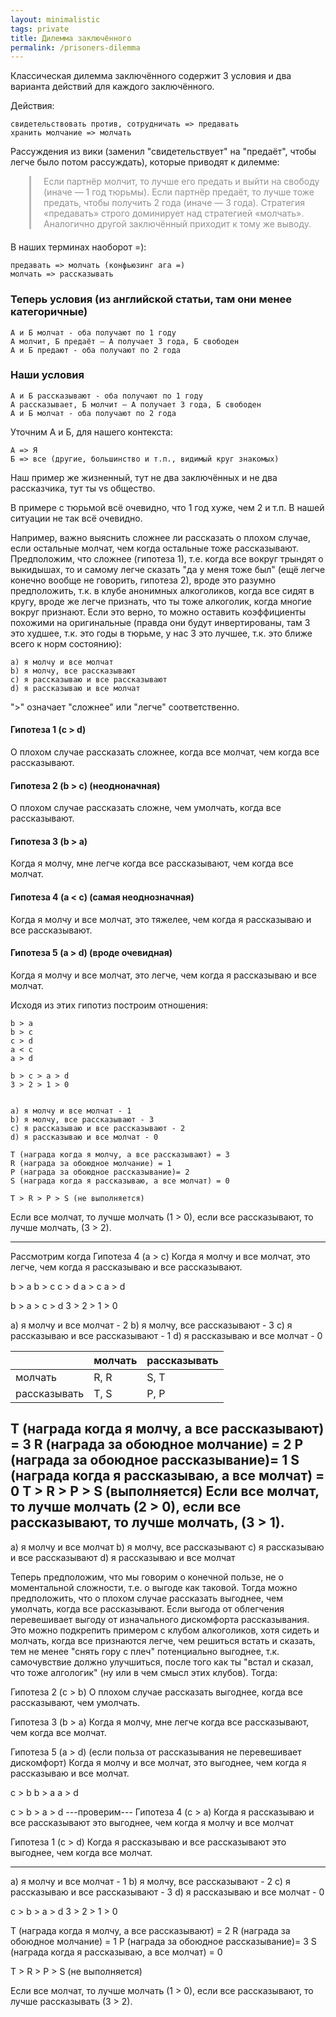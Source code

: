```yaml
---
layout: minimalistic
tags: private
title: Дилемма заключённого
permalink: /prisoners-dilemma
---
```

<style>
    blockquote {
      color: #919191;
      margin-bottom: 20px;
      margin-left: 30px;
      font-size: 1em;
      font-style: normal;
      padding: 0 0 0 20px;
      border-left: 3px solid #bbb;
    }
</style>
Классическая дилемма заключённого содержит 3 условия и два варианта действий для каждого заключённого. 

Действия: 

    свидетельствовать против, сотрудничать => предавать
    хранить молчание => молчать

Рассуждения из вики (заменил "свидетельствует" на "предаёт", чтобы легче было потом рассуждать), которые приводят к дилемме:

>Если партнёр молчит, то лучше его предать и выйти на свободу (иначе — 1 год тюрьмы). Если партнёр предаёт, то лучше тоже предать, чтобы получить 2 года (иначе — 3 года). Стратегия «предавать» строго доминирует над стратегией «молчать». Аналогично другой заключённый приходит к тому же выводу.

В наших терминах наоборот =):

    предавать => молчать (конфьюзинг ага =)
    молчать => рассказывать

### Теперь условия (из английской статьи, там они менее категоричные)

    А и Б молчат - оба получают по 1 году
    А молчит, Б предаёт – А получает 3 года, Б свободен
    А и Б предают - оба получают по 2 года

### Наши условия

    А и Б рассказывают - оба получают по 1 году
    А рассказывает, Б молчит – А получает 3 года, Б свободен
    А и Б молчат - оба получают по 2 года

Уточним А и Б, для нашего контекста:

    А => Я
    Б => все (другие, большинство и т.п., видимый круг знакомых)

Наш пример же жизненный, тут не два заключённых и не два рассказчика, тут ты vs общество.

В примере с тюрьмой всё очевидно, что 1 год хуже, чем 2 и т.п. В нашей ситуации не так всё очевидно.

Например, важно выяснить сложнее ли рассказать о плохом случае, если остальные молчат, чем когда остальные тоже рассказывают. Предположим, что сложнее (гипотеза 1), т.е. когда все вокруг трындят о выкидышах, то и самому легче сказать "да у меня тоже был" (ещё легче конечно вообще не говорить, гипотеза 2), вроде это разумно предположить, т.к. в клубе анонимных алкоголиков, когда все сидят в кругу, вроде же легче признать, что ты тоже алкоголик, когда многие вокруг признают. Если это верно, то можно оставить коэффициенты похожими на оригинальные (правда они будут инвертированы, там 3 это худшее, т.к. это годы в тюрьме, у нас 3 это лучшее, т.к. это ближе всего к норм состоянию):


    a) я молчу и все молчат
    b) я молчу, все рассказывают
    c) я рассказываю и все рассказывают
    d) я рассказываю и все молчат

">" означает "сложнее" или "легче" соответственно.

#### Гипотеза 1 (c > d)
О плохом случае рассказать сложнее, когда все молчат, чем когда все рассказывают.

#### Гипотеза 2 (b > c) (неодноначная)
О плохом случае рассказать сложне, чем умолчать, когда все рассказывают.

#### Гипотеза 3 (b > a)
Когда я молчу, мне легче когда все рассказывают, чем когда все молчат.

#### Гипотеза 4 (a < c) (самая неоднозначная)
Когда я молчу и все молчат, это тяжелее, чем когда я рассказываю и все рассказывают.

#### Гипотеза 5 (а > d) (вроде очевидная)
Когда я молчу и все молчат, это легче, чем когда я рассказываю и все молчат.

Исходя из этих гипотиз построим отношения:

    b > a
    b > c
    c > d
    a < c
    a > d

    b > c > a > d
    3 > 2 > 1 > 0


    a) я молчу и все молчат - 1
    b) я молчу, все рассказывают - 3
    c) я рассказываю и все рассказывают - 2
    d) я рассказываю и все молчат - 0

    T (награда когда я молчу, а все рассказывают) = 3
    R (награда за обоюдное молчание) = 1
    P (награда за обоюдное рассказывание)= 2
    S (награда когда я рассказываю, а все молчат) = 0

    T > R > P > S (не выполняется)

Если все молчат, то лучше молчать (1 > 0), если все рассказывают, то лучше молчать, (3 > 2).

---

Рассмотрим когда
Гипотеза 4 (a > c) 
Когда я молчу и все молчат, это легче, чем когда я рассказываю и все рассказывают.

b > a
b > c
c > d
a > c
a > d

b > a > c > d
3 > 2 > 1 > 0

a) я молчу и все молчат - 2
b) я молчу, все рассказывают - 3
c) я рассказываю и все рассказывают - 1
d) я рассказываю и все молчат - 0

|              | молчать | рассказывать |
|--------------|---------|--------------|
| молчать      |   R, R  |     S, T     |
| рассказывать |   T, S  |     P, P     |


T (награда когда я молчу, а все рассказывают) = 3
R (награда за обоюдное молчание) = 2
P (награда за обоюдное рассказывание)= 1
S (награда когда я рассказываю, а все молчат) = 0
T > R > P > S (выполняется)
Если все молчат, то лучше молчать (2 > 0), если все рассказывают, то лучше молчать, (3 > 1).
----------------------


a) я молчу и все молчат
b) я молчу, все рассказывают
c) я рассказываю и все рассказывают
d) я рассказываю и все молчат

Теперь предположим, что мы говорим о конечной пользе, не о моментальной сложности, т.е. о выгоде как таковой. Тогда можно предположить, что о плохом случае рассказать выгоднее, чем умолчать, когда все рассказывают. Если выгода от облегчения перевешивает выгоду от изначального дискомфорта рассказывания. Это можно подкрепить примером с клубом алкоголиков, хотя сидеть и молчать, когда все признаются легче, чем решиться встать и сказать, тем не менее "снять гору с плеч" потенциально выгоднее, т.к. самочувствие должно улучшиться, после того как ты "встал и сказал, что тоже алгологик" (ну или в чем смысл этих клубов). Тогда:

Гипотеза 2 (c > b)
О плохом случае рассказать выгоднее, когда все рассказывают, чем умолчать.

Гипотеза 3 (b > a)
Когда я молчу, мне легче когда все рассказывают, чем когда все молчат.

Гипотеза 5 (а > d) (если польза от рассказывания не перевешивает дискомфорт)
Когда я молчу и все молчат, это выгоднее, чем когда я рассказываю и все молчат.

c > b
b > a
a > d

c > b > a > d
---проверим---
Гипотеза 4 (c > a)
Когда я рассказываю и все рассказывают это выгоднее, чем когда я молчу и все молчат

Гипотеза 1 (c > d)
Когда я рассказываю и все рассказывают это выгоднее, чем когда все молчат.

------------------------------
a) я молчу и все молчат - 1
b) я молчу, все рассказывают - 2
c) я рассказываю и все рассказывают - 3
d) я рассказываю и все молчат - 0

c > b > a > d
3 > 2 > 1 > 0

T (награда когда я молчу, а все рассказывают) = 2
R (награда за обоюдное молчание) = 1
P (награда за обоюдное рассказывание)= 3
S (награда когда я рассказываю, а все молчат) = 0

T > R > P > S (не выполняется)


Если все молчат, то лучше молчать (1 > 0), если все рассказывают, то лучше рассказывать (3 > 2).
















